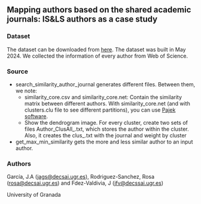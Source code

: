 ## Mapping authors based on the shared academic journals: IS&LS authors as a case study


### Dataset
The dataset can be downloaded from [here](https://drive.ugr.es/index.php/s/I8BKFvpVQtVdYZ5). The dataset was built in May 2024. We collected the information of every author from Web of Science.

### Source
* search_similarity_author_journal generates different files. Between them, we note:
  *  similarity_core.csv and similarity_core.net: Contain the similarity matrix between different authors. With  similarity_core.net (and with clusters.clu file to see different partitions), you can use [Pajek software](http://mrvar.fdv.uni-lj.si/pajek/).
  *  Show the dendrogram image. For every cluster, create two sets of files Author_ClusAll_<n>.txt, which stores the author within the cluster. Also, it creates the clus_<n>.txt with the journal and weight by cluster
*  get_max_min_similarity gets the more and less similar author to an input author.

### Authors
García, J.A (jags@decsai.ugr.es), Rodriguez-Sanchez, Rosa (rosa@decsai.ugr.es) and Fdez-Valdivia, J (jfv@decssai.ugr.es)

University of Granada
  
